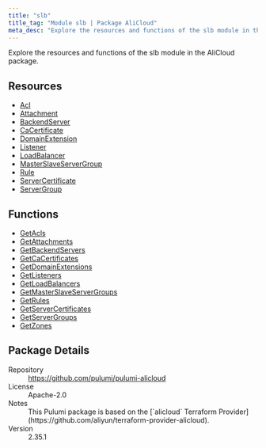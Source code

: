 ```yaml
---
title: "slb"
title_tag: "Module slb | Package AliCloud"
meta_desc: "Explore the resources and functions of the slb module in the AliCloud package."
---
```


<!-- WARNING: this file was generated by Pulumi Docs Generator. -->
<!-- Do not edit by hand unless you're certain you know what you are doing! -->

Explore the resources and functions of the slb module in the AliCloud package.

<h2 id="resources">Resources</h2>
<ul class="api">
    <li><a href="acl" title="Acl"><span class="symbol resource"></span>Acl</a></li>
    <li><a href="attachment" title="Attachment"><span class="symbol resource"></span>Attachment</a></li>
    <li><a href="backendserver" title="BackendServer"><span class="symbol resource"></span>BackendServer</a></li>
    <li><a href="cacertificate" title="CaCertificate"><span class="symbol resource"></span>CaCertificate</a></li>
    <li><a href="domainextension" title="DomainExtension"><span class="symbol resource"></span>DomainExtension</a></li>
    <li><a href="listener" title="Listener"><span class="symbol resource"></span>Listener</a></li>
    <li><a href="loadbalancer" title="LoadBalancer"><span class="symbol resource"></span>LoadBalancer</a></li>
    <li><a href="masterslaveservergroup" title="MasterSlaveServerGroup"><span class="symbol resource"></span>MasterSlaveServerGroup</a></li>
    <li><a href="rule" title="Rule"><span class="symbol resource"></span>Rule</a></li>
    <li><a href="servercertificate" title="ServerCertificate"><span class="symbol resource"></span>ServerCertificate</a></li>
    <li><a href="servergroup" title="ServerGroup"><span class="symbol resource"></span>ServerGroup</a></li>
</ul>

<h2 id="functions">Functions</h2>
<ul class="api">
    <li><a href="getacls" title="GetAcls"><span class="symbol function"></span>GetAcls</a></li>
    <li><a href="getattachments" title="GetAttachments"><span class="symbol function"></span>GetAttachments</a></li>
    <li><a href="getbackendservers" title="GetBackendServers"><span class="symbol function"></span>GetBackendServers</a></li>
    <li><a href="getcacertificates" title="GetCaCertificates"><span class="symbol function"></span>GetCaCertificates</a></li>
    <li><a href="getdomainextensions" title="GetDomainExtensions"><span class="symbol function"></span>GetDomainExtensions</a></li>
    <li><a href="getlisteners" title="GetListeners"><span class="symbol function"></span>GetListeners</a></li>
    <li><a href="getloadbalancers" title="GetLoadBalancers"><span class="symbol function"></span>GetLoadBalancers</a></li>
    <li><a href="getmasterslaveservergroups" title="GetMasterSlaveServerGroups"><span class="symbol function"></span>GetMasterSlaveServerGroups</a></li>
    <li><a href="getrules" title="GetRules"><span class="symbol function"></span>GetRules</a></li>
    <li><a href="getservercertificates" title="GetServerCertificates"><span class="symbol function"></span>GetServerCertificates</a></li>
    <li><a href="getservergroups" title="GetServerGroups"><span class="symbol function"></span>GetServerGroups</a></li>
    <li><a href="getzones" title="GetZones"><span class="symbol function"></span>GetZones</a></li>
</ul>

<h2 id="package-details">Package Details</h2>
<dl class="package-details">
	<dt>Repository</dt>
	<dd><a href="https://github.com/pulumi/pulumi-alicloud">https://github.com/pulumi/pulumi-alicloud</a></dd>
	<dt>License</dt>
	<dd>Apache-2.0</dd>
	<dt>Notes</dt>
	<dd>This Pulumi package is based on the [`alicloud` Terraform Provider](https://github.com/aliyun/terraform-provider-alicloud).</dd>
	<dt>Version</dt>
	<dd>2.35.1</dd>
</dl>

